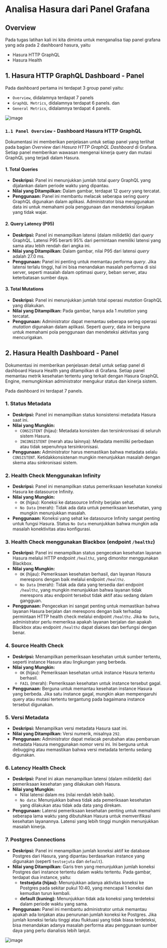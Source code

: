 # Analisa Hasura dari Panel Grafana

## Overview

Pada tugas latihan kali ini kita diminta untuk menganalisa tiap panel grafana yang ada pada 2 dashboard hasura, yaitu 
- Hasura HTTP GraphQL
- Hasura Health

## 1. Hasura HTTP GraphQL Dashboard - Panel
Pada dashboard pertama ini terdapat 3 group panel yaitu:
- `Overview`, didalamnya terdapat 7 panels
- `GraphQL Metrics`, didalamnya terdapat 6 panels. dan
- `General Metrics`, didalamnya terdapat 4 panels.
  
![image](https://github.com/user-attachments/assets/48ddef2d-a6de-4fd4-9845-b580ac987b2c)

### `1.1 Panel Overview` - Dashboard Hasura HTTP GraphQL
Dokumentasi ini memberikan penjelasan untuk setiap panel yang terlihat pada bagian *Overview* dari *Hasura HTTP GraphQL Dashboard* di Grafana. Setiap panel memberikan wawasan mengenai kinerja query dan mutasi GraphQL yang terjadi dalam Hasura.

  #### 1. **Total Queries**
   - **Deskripsi:** Panel ini menunjukkan jumlah total *query* GraphQL yang dijalankan dalam periode waktu yang dipantau.
   - **Nilai yang Ditampilkan:** Dalam gambar, terdapat 12 *query* yang tercatat.
   - **Penggunaan:** Panel ini membantu melacak seberapa sering *query* GraphQL digunakan dalam aplikasi. Administrator bisa menggunakan data ini untuk memahami pola penggunaan dan mendeteksi lonjakan yang tidak wajar.

  #### 2. **Query Latency (P95)**
   - **Deskripsi:** Panel ini menampilkan latensi (dalam milidetik) dari *query* GraphQL. Latensi P95 berarti 95% dari permintaan memiliki latensi yang sama atau lebih rendah dari angka ini.
   - **Nilai yang Ditampilkan:** Dalam gambar, nilai P95 dari latensi *query* adalah 27.0 ms.
   - **Penggunaan:** Panel ini penting untuk memantau performa *query*. Jika latensi terlalu tinggi, hal ini bisa menandakan masalah performa di sisi server, seperti masalah dalam optimasi *query*, beban server, atau keterbatasan sumber daya.

  #### 3. **Total Mutations**
   - **Deskripsi:** Panel ini menunjukkan jumlah total operasi *mutation* GraphQL yang dilakukan.
   - **Nilai yang Ditampilkan:** Pada gambar, hanya ada 1 *mutation* yang tercatat.
   - **Penggunaan:** Administrator dapat memantau seberapa sering operasi *mutation* digunakan dalam aplikasi. Seperti *query*, data ini berguna untuk memahami pola penggunaan dan mendeteksi aktivitas yang mencurigakan.

## 2. Hasura Health Dashboard - Panel
Dokumentasi ini memberikan penjelasan detail untuk setiap panel di dashboard Hasura Health yang ditampilkan di Grafana. Setiap panel memantau metrik kesehatan tertentu yang terkait dengan Hasura GraphQL Engine, memungkinkan administrator mengukur status dan kinerja sistem.

Pada dashboard ini terdapat 7 panels.

  ### 1. **Status Metadata**
   - **Deskripsi:** Panel ini menampilkan status konsistensi metadata Hasura saat ini. 
   - **Nilai yang Mungkin:**
     - `CONSISTENT` (hijau): Metadata konsisten dan tersinkronisasi di seluruh sistem Hasura.
     - `INCONSISTENT` (merah atau lainnya): Metadata memiliki perbedaan atau tidak sepenuhnya tersinkronisasi.
   - **Penggunaan:** Administrator harus memastikan bahwa metadata selalu `CONSISTENT`. Ketidakkonsistenan mungkin menunjukkan masalah dengan skema atau sinkronisasi sistem.

  ### 2. **Health Check Menggunakan Infinity**
   - **Deskripsi:** Panel ini menampilkan status pemeriksaan kesehatan koneksi Hasura ke datasource Infinity.
   - **Nilai yang Mungkin:**
     - `OK` (hijau): Koneksi ke datasource Infinity berjalan sehat.
     - `No Data` (merah): Tidak ada data untuk pemeriksaan kesehatan, yang mungkin menunjukkan masalah.
   - **Penggunaan:** Koneksi yang sehat ke datasource Infinity sangat penting untuk fungsi Hasura. Status `No Data` menunjukkan bahwa mungkin ada masalah konektivitas atau konfigurasi.

  ### 3. **Health Check menggunakan Blackbox (endpoint `/healthz`)**
   - **Deskripsi:** Panel ini menampilkan status pengecekan kesehatan layanan Hasura melalui HTTP endpoint `/healthz`, yang dimonitor menggunakan Blackbox.
   - **Nilai yang Mungkin:**
     - `OK` (hijau): Pemeriksaan kesehatan berhasil, dan layanan Hasura merespons dengan baik melalui endpoint `/healthz`.
     - `No Data` (merah): Tidak ada data yang tersedia dari endpoint `/healthz`, yang mungkin menunjukkan bahwa layanan tidak merespons atau endpoint tersebut tidak aktif atau sedang dalam gangguan.
   - **Penggunaan:** Pengecekan ini sangat penting untuk memastikan bahwa layanan Hasura berjalan dan merespons dengan baik terhadap permintaan HTTP health check melalui endpoint `/healthz`. Jika `No Data`, administrator perlu memeriksa apakah layanan berjalan dan apakah Blackbox atau endpoint `/healthz` dapat diakses dan berfungsi dengan benar.

  ### 4. **Source Health Check**
   - **Deskripsi:** Menampilkan pemeriksaan kesehatan untuk sumber tertentu, seperti instance Hasura atau lingkungan yang berbeda.
   - **Nilai yang Mungkin:**
     - `OK` (hijau): Pemeriksaan kesehatan untuk instance Hasura tertentu berhasil.
     - `FAIL` (merah): Pemeriksaan kesehatan untuk instance tersebut gagal.
   - **Penggunaan:** Berguna untuk memantau kesehatan instance Hasura yang berbeda. Jika satu instance gagal, mungkin akan mempengaruhi query atau mutasi tertentu tergantung pada bagaimana instance tersebut digunakan.

  ### 5. **Versi Metadata**
   - **Deskripsi:** Menampilkan versi metadata Hasura saat ini.
   - **Nilai yang Ditampilkan:** Versi numerik, misalnya `292`.
   - **Penggunaan:** Administrator dapat melacak perubahan atau pembaruan metadata Hasura menggunakan nomor versi ini. Ini berguna untuk debugging atau memastikan bahwa versi metadata tertentu sedang digunakan.

  ### 6. **Latency Health Check**
   - **Deskripsi:** Panel ini akan menampilkan latensi (dalam milidetik) dari pemeriksaan kesehatan yang dilakukan oleh Hasura.
   - **Nilai yang Mungkin:**
     - Nilai latensi dalam ms (nilai rendah lebih baik).
     - `No data`: Menunjukkan bahwa tidak ada pemeriksaan kesehatan yang dilakukan atau tidak ada data yang direkam.
   - **Penggunaan:** Latensi pemeriksaan kesehatan penting untuk memahami seberapa lama waktu yang dibutuhkan Hasura untuk memverifikasi kesehatan layanannya. Latensi yang lebih tinggi mungkin menunjukkan masalah kinerja.

  ### 7. **Postgres Connections**
   - **Deskripsi:** Panel ini menampilkan jumlah koneksi aktif ke database Postgres dari Hasura, yang dipantau berdasarkan instance yang digunakan (seperti `testsejuta` dan `default`).
   - **Nilai yang Ditampilkan:** Garis tren yang menunjukkan jumlah koneksi Postgres dari instance tertentu dalam waktu tertentu. Pada gambar, terdapat dua instance, yaitu:
     - **testsejuta (hijau):** Menunjukkan adanya aktivitas koneksi ke Postgres pada sekitar pukul 10:40, yang mencapai 1 koneksi dan kemudian turun kembali.
     - **default (kuning):** Menunjukkan tidak ada koneksi yang terdeteksi dalam periode waktu yang sama.
   - **Penggunaan:** Panel ini membantu administrator untuk memantau apakah ada lonjakan atau penurunan jumlah koneksi ke Postgres. Jika jumlah koneksi terlalu tinggi atau fluktuasi yang tidak biasa terdeteksi, bisa menandakan adanya masalah performa atau penggunaan sumber daya yang perlu dianalisis lebih lanjut.


![image](https://github.com/user-attachments/assets/5dc98be0-11fc-4e24-812d-46accf6ecc86)


